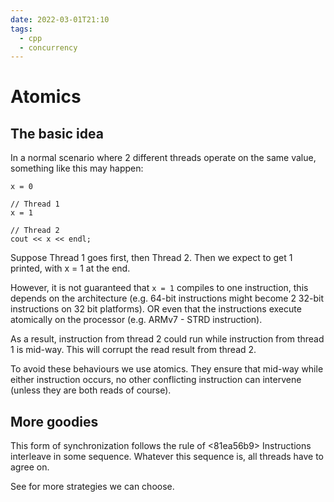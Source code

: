 ```yaml
---
date: 2022-03-01T21:10
tags: 
  - cpp
  - concurrency
---
```


# Atomics

## The basic idea

In a normal scenario where 2 different threads operate on the same value, something like this may happen:

```
x = 0

// Thread 1
x = 1

// Thread 2
cout << x << endl;
```

Suppose Thread 1 goes first, then Thread 2.
Then we expect to get 1 printed, with x = 1 at the end.

However, it is not guaranteed that `x = 1` compiles to one instruction, this depends on the architecture (e.g. 64-bit instructions might become 2 32-bit instructions on 32 bit platforms).
OR even that the instructions execute atomically on the processor (e.g. ARMv7 - STRD instruction).

As a result, instruction from thread 2 could run while instruction from thread 1 is mid-way.
This will corrupt the read result from thread 2.

To avoid these behaviours we use atomics. They ensure that mid-way while either instruction occurs, no other conflicting instruction can intervene (unless they are both reads of course).

## More goodies

This form of synchronization follows the rule of <81ea56b9> 
Instructions interleave in some sequence.
Whatever this sequence is, all threads have to agree on.

See <bdc55a1d> for more strategies we can choose.
